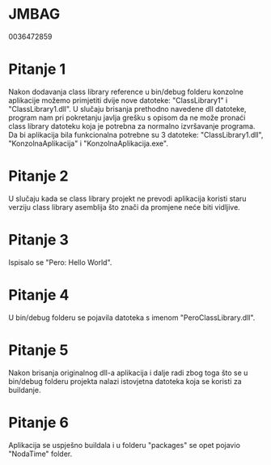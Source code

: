# JMBAG
0036472859

# Pitanje 1
Nakon dodavanja class library reference u bin/debug folderu konzolne aplikacije možemo primjetiti dvije nove datoteke: "ClassLibrary1" i "ClassLibrary1.dll". 
U slučaju brisanja prethodno navedene dll datoteke, program nam pri pokretanju javlja grešku s opisom da ne može pronaći class library datoteku koja je potrebna za normalno izvršavanje programa.
Da bi aplikacija bila funkcionalna potrebne su 3 datoteke: "ClassLibrary1.dll", "KonzolnaAplikacija" i "KonzolnaAplikacija.exe".

# Pitanje 2
U slučaju kada se class library projekt ne prevodi aplikacija koristi staru verziju class library asemblija što znači da promjene neće biti vidljive.

# Pitanje 3
Ispisalo se "Pero: Hello World".

# Pitanje 4
U bin/debug folderu se pojavila datoteka s imenom "PeroClassLibrary.dll".

# Pitanje 5
Nakon brisanja originalnog dll-a aplikacija i dalje radi zbog toga što se u bin/debug folderu projekta nalazi istovjetna datoteka koja se koristi za buildanje.

# Pitanje 6
Aplikacija se uspješno buildala i u folderu "packages" se opet pojavio "NodaTime" folder.